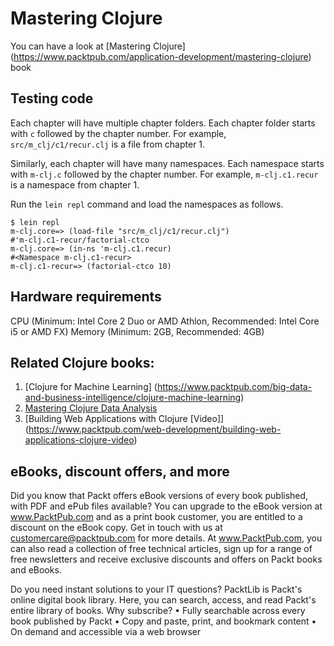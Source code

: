 # Mastering Clojure

You can have a look at [Mastering Clojure] (https://www.packtpub.com/application-development/mastering-clojure) book

## Testing code

Each chapter will have multiple chapter folders.
Each chapter folder starts with `c` followed by the chapter number.
For example, `src/m_clj/c1/recur.clj` is a file from chapter 1.

Similarly, each chapter will have many namespaces.
Each namespace starts with `m-clj.c` followed by the chapter
number.
For example, `m-clj.c1.recur` is a namespace from chapter 1.

Run the `lein repl` command and load the namespaces as follows.

```
$ lein repl
m-clj.core=> (load-file "src/m_clj/c1/recur.clj")
#'m-clj.c1-recur/factorial-ctco
m-clj.core=> (in-ns 'm-clj.c1.recur)
#<Namespace m-clj.c1-recur>
m-clj.c1-recur=> (factorial-ctco 10)
```
## Hardware requirements

CPU (Minimum: Intel Core 2 Duo or AMD Athlon, Recommended: Intel Core i5 or AMD FX)
Memory (Minimum: 2GB, Recommended: 4GB)

## Related Clojure books:

1. [Clojure for Machine Learning] (https://www.packtpub.com/big-data-and-business-intelligence/clojure-machine-learning)
2. [Mastering Clojure Data Analysis](https://www.packtpub.com/big-data-and-business-intelligence/mastering-clojure-data-analysis)
3. [Building Web Applications with Clojure [Video]] (https://www.packtpub.com/web-development/building-web-applications-clojure-video)


## eBooks, discount offers, and more

Did you know that Packt offers eBook versions of every book published, with PDF and ePub files available? You can upgrade to the eBook version at www.PacktPub.com and as a print book customer, you are entitled to a discount on the eBook copy. Get in touch with us at customercare@packtpub.com for more details.
At www.PacktPub.com, you can also read a collection of free technical articles, sign up for a range of free newsletters and receive exclusive discounts and offers on Packt books and eBooks.

Do you need instant solutions to your IT questions? PacktLib is Packt's online digital book library. Here, you can search, access, and read Packt's entire library of books.
Why subscribe?
•	Fully searchable across every book published by Packt
•	Copy and paste, print, and bookmark content
•	On demand and accessible via a web browser



